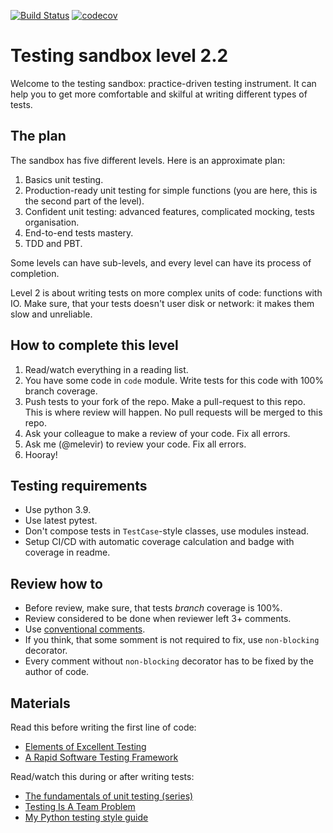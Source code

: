 [![Build Status](https://travis-ci.org/katyaaa86/level_2_2.svg?branch=main)](https://travis-ci.org/katyaaa86/level_2_2)
[![codecov](https://codecov.io/gh/katyaaa86/level_2_2/branch/main/graph/badge.svg)](https://codecov.io/gh/katyaaa86/level_2_2)

# Testing sandbox level 2.2

Welcome to the testing sandbox: practice-driven testing instrument.
It can help you to get more comfortable and skilful at writing different
types of tests.

## The plan

The sandbox has five different levels. Here is an approximate plan:

1. Basics unit testing.
2. Production-ready unit testing for simple functions (you are here, this is the second part of the level).
3. Confident unit testing: advanced features, complicated mocking, tests organisation.
4. End-to-end tests mastery.
5. TDD and PBT.

Some levels can have sub-levels, and every level can have its process of completion.

Level 2 is about writing tests on more complex units of code: functions with IO.
Make sure, that your tests doesn't user disk or network: it makes them slow and unreliable.

## How to complete this level

1. Read/watch everything in a reading list.
2. You have some code in `code` module. Write tests for this code with 100% branch coverage.
3. Push tests to your fork of the repo. Make a pull-request to this repo. This is where review will happen. 
   No pull requests will be merged to this repo.
3. Ask your colleague to make a review of your code. Fix all errors.
4. Ask me (@melevir) to review your code. Fix all errors.
5. Hooray!

## Testing requirements

- Use python 3.9.
- Use latest pytest.
- Don't compose tests in `TestCase`-style classes, use modules instead.
- Setup CI/CD with automatic coverage calculation and badge with coverage in readme.

## Review how to

- Before review, make sure, that tests *branch* coverage is 100%.
- Review considered to be done when reviewer left 3+ comments.
- Use [conventional comments](https://conventionalcomments.org/).
- If you think, that some somment is not required to fix, use `non-blocking` decorator.
- Every comment without `non-blocking` decorator has to be fixed by the author of code.

## Materials

Read this before writing the first line of code:

- [Elements of Excellent Testing](https://www.developsense.com/resources/TestingSkillsv4.pdf)
- [A Rapid Software Testing Framework](https://www.satisfice.com/download/a-rapid-software-testing-framework)

Read/watch this during or after writing tests:

- [The fundamentals of unit testing (series)](https://defragdev.com/blog/2012/10/24/the-fundamentals-of-automated-testing-series.html)
- [Testing Is A Team Problem](https://janetgregory.ca/testing-is-a-team-problem/)
- [My Python testing style guide](https://blog.thea.codes/my-python-testing-style-guide/)
